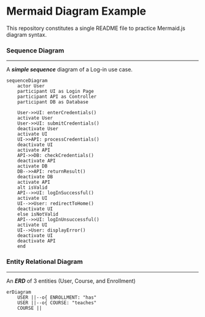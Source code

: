 # Mermaid Diagram Example

This repository constitutes  a single README file to practice Mermaid.js diagram syntax.

### Sequence Diagram
---
A ***simple sequence*** diagram of a Log-in use case.
```mermaid
sequenceDiagram
    actor User
    participant UI as Login Page
    participant API as Controller
    participant DB as Database
    
    User->>UI: enterCredentials()
    activate User
    User->>UI: submitCredentials()
    deactivate User
    activate UI
    UI->>API: processCredentials()
    deactivate UI
    activate API
    API->>DB: checkCredentials()
    deactivate API
    activate DB
    DB-->>API: returnResult()
    deactivate DB
    activate API
    alt isValid
    API-->>UI: logInSuccessful() 
    activate UI
    UI-->>User: redirectToHome()
    deactivate UI
    else isNotValid
    API-->>UI: logInUnsuccessful()
    activate UI
    UI-->User: displayError()
    deactivate UI
    deactivate API
    end
```

### Entity Relational Diagram
---
An ***ERD*** of 3 entities (User, Course, and Enrollment)
``` mermaid
erDiagram
    USER ||--o{ ENROLLMENT: "has"
    USER ||--o{ COURSE: "teaches"
    COURSE || 
```